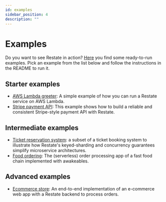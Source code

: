 ```yaml
---
id: examples
sidebar_position: 4
description: ""
---
```


# Examples

Do you want to see Restate in action?
[Here](https://github.com/restatedev/examples) you find some ready-to-run examples.
Pick an example from the list below and follow the instructions in the README to run it.

## Starter examples

- [AWS Lambda greeter](https://github.com/restatedev/examples/tree/main/typescript/lambda-greeter): A simple example of how you can run a Restate service on AWS Lambda.
- [Stripe payment API](https://github.com/restatedev/examples/tree/main/typescript/payment-api): This example shows how to build a reliable and consistent Stripe-style payment API with Restate.

## Intermediate examples

- [Ticket reservation system](https://github.com/restatedev/examples/tree/main/typescript/ticket-reservation):  a subset of a ticket booking system to illustrate how Restate's keyed-sharding and concurrency guarantees simplify microservice architectures.
- [Food ordering](https://github.com/restatedev/examples/tree/main/typescript/food-ordering): The (serverless) order processing app of a fast food chain implemented with awakeables.

## Advanced examples

- [Ecommerce store](https://github.com/restatedev/examples/tree/main/typescript/ecommerce-store): An end-to-end implementation of an e-commerce web app with a Restate backend to process orders.
